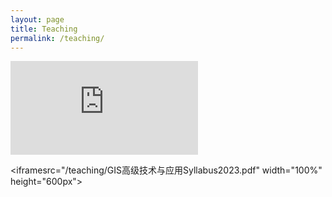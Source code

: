 ```yaml
---
layout: page
title: Teaching
permalink: /teaching/
---
```


<embed src="http://gsprs-pku.github.io/teaching/GIS%E9%AB%98%E7%BA%A7%E6%8A%80%E6%9C%AF%E4%B8%8E%E5%BA%94%E7%94%A8Syllabus2023.pdf" type="application/pdf" />

<html lang="en">

<head>
    <meta charset="UTF-8">
    <meta http-equiv="X-UA-Compatible" content="IE=edge">
    <meta name="viewport" content="width=device-width, initial-scale=1.0">
</head>

<body>

<iframesrc="/teaching/GIS高级技术与应用Syllabus2023.pdf" width="100%" height="600px"></iframe>

</body>

</html>